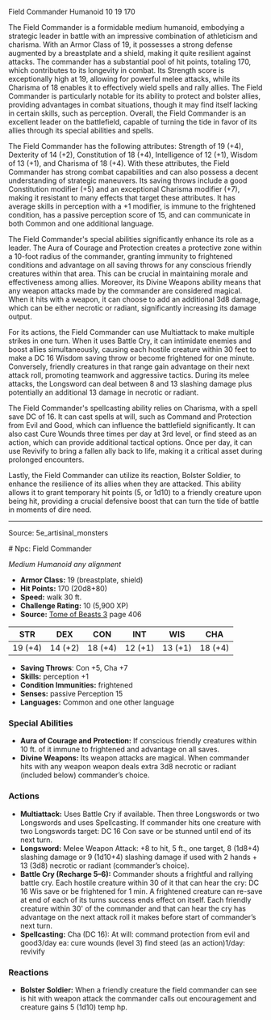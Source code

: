 <MonsterName/>Field Commander</MonsterName>
<CreatureType/>Humanoid</CreatureType>
<CR/>10</CR>
<AC/>19</AC>
<HP/>170</HP>
<summary>The Field Commander is a formidable medium humanoid, embodying a strategic leader in battle with an impressive combination of athleticism and charisma. With an Armor Class of 19, it possesses a strong defense augmented by a breastplate and a shield, making it quite resilient against attacks. The commander has a substantial pool of hit points, totaling 170, which contributes to its longevity in combat. Its Strength score is exceptionally high at 19, allowing for powerful melee attacks, while its Charisma of 18 enables it to effectively wield spells and rally allies. The Field Commander is particularly notable for its ability to protect and bolster allies, providing advantages in combat situations, though it may find itself lacking in certain skills, such as perception. Overall, the Field Commander is an excellent leader on the battlefield, capable of turning the tide in favor of its allies through its special abilities and spells.</summary>

<detail>

The Field Commander has the following attributes: Strength of 19 (+4), Dexterity of 14 (+2), Constitution of 18 (+4), Intelligence of 12 (+1), Wisdom of 13 (+1), and Charisma of 18 (+4). With these attributes, the Field Commander has strong combat capabilities and can also possess a decent understanding of strategic maneuvers. Its saving throws include a good Constitution modifier (+5) and an exceptional Charisma modifier (+7), making it resistant to many effects that target these attributes. It has average skills in perception with a +1 modifier, is immune to the frightened condition, has a passive perception score of 15, and can communicate in both Common and one additional language.

The Field Commander's special abilities significantly enhance its role as a leader. The Aura of Courage and Protection creates a protective zone within a 10-foot radius of the commander, granting immunity to frightened conditions and advantage on all saving throws for any conscious friendly creatures within that area. This can be crucial in maintaining morale and effectiveness among allies. Moreover, its Divine Weapons ability means that any weapon attacks made by the commander are considered magical. When it hits with a weapon, it can choose to add an additional 3d8 damage, which can be either necrotic or radiant, significantly increasing its damage output.

For its actions, the Field Commander can use Multiattack to make multiple strikes in one turn. When it uses Battle Cry, it can intimidate enemies and boost allies simultaneously, causing each hostile creature within 30 feet to make a DC 16 Wisdom saving throw or become frightened for one minute. Conversely, friendly creatures in that range gain advantage on their next attack roll, promoting teamwork and aggressive tactics. During its melee attacks, the Longsword can deal between 8 and 13 slashing damage plus potentially an additional 13 damage in necrotic or radiant. 

The Field Commander's spellcasting ability relies on Charisma, with a spell save DC of 16. It can cast spells at will, such as Command and Protection from Evil and Good, which can influence the battlefield significantly. It can also cast Cure Wounds three times per day at 3rd level, or find steed as an action, which can provide additional tactical options. Once per day, it can use Revivify to bring a fallen ally back to life, making it a critical asset during prolonged encounters.

Lastly, the Field Commander can utilize its reaction, Bolster Soldier, to enhance the resilience of its allies when they are attacked. This ability allows it to grant temporary hit points (5, or 1d10) to a friendly creature upon being hit, providing a crucial defensive boost that can turn the tide of battle in moments of dire need.</detail>



---

Source: 5e_artisinal_monsters

<statblock>
# Npc: Field Commander

*Medium* *Humanoid* *any alignment*

- **Armor Class:** 19 (breastplate, shield)
- **Hit Points:** 170 (20d8+80)
- **Speed:** walk 30 ft.
- **Challenge Rating:** 10 (5,900 XP)
- **Source:** [Tome of Beasts 3](https://koboldpress.com/kpstore/product/tome-of-beasts-3-for-5th-edition/) page 406

| STR | DEX | CON | INT | WIS | CHA |
| --- | --- | --- | --- | --- | --- |
| 19 (+4) | 14 (+2) | 18 (+4) | 12 (+1) | 13 (+1) | 18 (+4) |

- **Saving Throws**: Con +5, Cha +7
- **Skills:** perception +1
- **Condition Immunities:** frightened
- **Senses:** passive Perception 15
- **Languages:** Common and one other language

### Special Abilities

- **Aura of Courage and Protection:** If conscious friendly creatures within 10 ft. of it immune to frightened and advantage on all saves.
- **Divine Weapons:** Its weapon attacks are magical. When commander hits with any weapon weapon deals extra 3d8 necrotic or radiant (included below) commander’s choice.

### Actions

- **Multiattack:** Uses Battle Cry if available. Then three Longswords or two Longswords and uses Spellcasting. If commander hits one creature with two Longswords target: DC 16 Con save or be stunned until end of its next turn.
- **Longsword:** Melee Weapon Attack: +8 to hit, 5 ft., one target, 8 (1d8+4) slashing damage or 9 (1d10+4) slashing damage if used with 2 hands + 13 (3d8) necrotic or radiant (commander’s choice).
- **Battle Cry (Recharge 5–6):** Commander shouts a frightful and rallying battle cry. Each hostile creature within 30 of it that can hear the cry: DC 16 Wis save or be frightened for 1 min. A frightened creature can re-save at end of each of its turns success ends effect on itself. Each friendly creature within 30' of the commander and that can hear the cry has advantage on the next attack roll it makes before start of commander’s next turn.
- **Spellcasting:** Cha (DC 16): At will: command protection from evil and good3/day ea: cure wounds (level 3) find steed (as an action)1/day: revivify

### Reactions

- **Bolster Soldier:** When a friendly creature the field commander can see is hit with weapon attack the commander calls out encouragement and creature gains 5 (1d10) temp hp.


</statblock>


